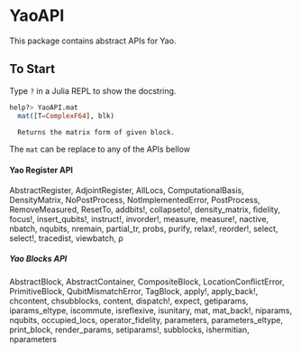 # YaoAPI

This package contains abstract APIs for Yao.

## To Start

Type `?` in a Julia REPL to show the docstring.

```julia help
help?> YaoAPI.mat
  mat([T=ComplexF64], blk)

  Returns the matrix form of given block.
```

The `mat` can be replace to any of the APIs bellow

#### Yao Register API

AbstractRegister, AdjointRegister, AllLocs, ComputationalBasis,
DensityMatrix, NoPostProcess, NotImplementedError,
PostProcess, RemoveMeasured, ResetTo, addbits!,
collapseto!, density_matrix, fidelity, focus!, insert_qubits!, instruct!,
invorder!, measure, measure!, nactive, nbatch, nqubits, nremain,
partial_tr, probs, purify, relax!, reorder!, select, select!, tracedist,
viewbatch, ρ

##### Yao Blocks API
AbstractBlock, AbstractContainer, CompositeBlock, LocationConflictError,
PrimitiveBlock, QubitMismatchError, TagBlock,
apply!, apply_back!, chcontent, chsubblocks, content, dispatch!, expect,
getiparams, iparams_eltype, iscommute, isreflexive,
isunitary, mat, mat_back!, niparams, nqubits, occupied_locs,
operator_fidelity, parameters, parameters_eltype, print_block,
render_params, setiparams!, subblocks, ishermitian, nparameters
